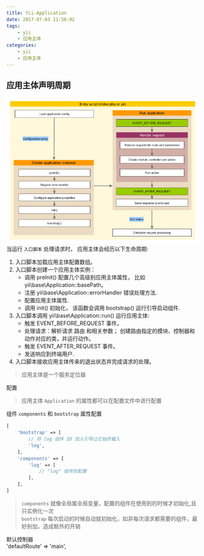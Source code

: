 ```yaml
---
title: Yii-Application
date: 2017-07-03 11:56:02
tags:
	- yii
	- 应用主体
categories:
    - yii
    - 应用主体
---
```


## 应用主体声明周期  
![声明周期](/images/yii/application-lifecycle.png)  
当运行 `入口脚本` 处理请求时， 应用主体会经历以下生命周期:

1. 入口脚本加载应用主体配置数组。
2. 入口脚本创建一个应用主体实例：
    * 调用 preInit() 配置几个高级别应用主体属性， 比如yii\base\Application::basePath。
    * 注册 yii\base\Application::errorHandler 错误处理方法.
    * 配置应用主体属性.
    * 调用 init() 初始化， 该函数会调用 bootstrap() 运行引导启动组件.
3. 入口脚本调用 yii\base\Application::run() 运行应用主体:
    * 触发 EVENT_BEFORE_REQUEST 事件。
    * 处理请求：解析请求 路由 和相关参数； 创建路由指定的模块、控制器和动作对应的类，并运行动作。
    * 触发 EVENT_AFTER_REQUEST 事件。
    * 发送响应到终端用户.
4. 入口脚本接收应用主体传来的退出状态并完成请求的处理。

> 应用主体是一个服务定位器  

配置  
> 应用主体 `Application` 的属性都可以在配置文件中进行配置   

组件 `components` 和 `bootstrap` 属性配置  
```php
[
    'bootstrap' => [
        // 将 log 组件 ID 加入引导让它始终载入
        'log',
    ],
    'components' => [
        'log' => [
            // "log" 组件的配置
        ],
    ],
]
```
> `components` 就像全局属全局变量，配置的组件在使用到的时候才初始化,且只实例化一次  
> `bootstrap` 每次启动的时候自动就初始化，如非每次请求都需要的组件，最好别加，造成额外的开销  

默认控制器  
'defaultRoute' => 'main',
